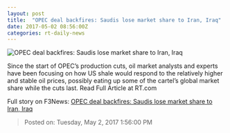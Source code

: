 ```yaml
---
layout: post
title:  "OPEC deal backfires: Saudis lose market share to Iran, Iraq"
date: 2017-05-02 08:56:00Z
categories: rt-daily-news
---
```


![OPEC deal backfires: Saudis lose market share to Iran, Iraq](https://img.rt.com/files/2017.05/article/5908460fc46188fe138b45c9.jpg)

Since the start of OPEC’s production cuts, oil market analysts and experts have been focusing on how US shale would respond to the relatively higher and stable oil prices, possibly eating up some of the cartel’s global market share while the cuts last. Read Full Article at RT.com


Full story on F3News: [OPEC deal backfires: Saudis lose market share to Iran, Iraq](http://www.f3nws.com/n/mNYEQF)

> Posted on: Tuesday, May 2, 2017 1:56:00 PM
